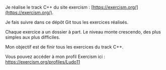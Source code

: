 Je réalise le track C++ du site exercism : [https://exercism.org/](https://exercism.org/).


Je fais suivre dans ce dépôt Git tous les exercices réalisés.

Chaque exercice a un dossier à part. Le niveau monte crescendo, des plus simples aux plus difficiles.

Mon objectif est de finir tous les exercices du track C++.

Vous pouvez accéder à mon profil Exercism ici : https://exercism.org/profiles/Ludo11
